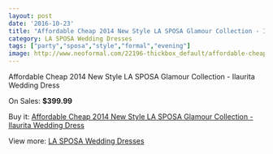 ```yaml
---
layout: post
date: '2016-10-23'
title: "Affordable Cheap 2014 New Style LA SPOSA Glamour Collection - Ilaurita Wedding Dress"
category: LA SPOSA Wedding Dresses
tags: ["party","sposa","style","formal","evening"]
image: http://www.neoformal.com/22196-thickbox_default/affordable-cheap-2014-new-style-la-sposa-glamour-collection-ilaurita-wedding-dress.jpg
---
```

Affordable Cheap 2014 New Style LA SPOSA Glamour Collection - Ilaurita Wedding Dress

On Sales: **$399.99**
<a href="https://www.neoformal.com/en/la-sposa-wedding-dresses-2014/7302-affordable-cheap-2014-new-style-la-sposa-glamour-collection-ilaurita-wedding-dress.html"><amp-img layout="responsive" width="600" height="600" src="//www.neoformal.com/22196-thickbox_default/affordable-cheap-2014-new-style-la-sposa-glamour-collection-ilaurita-wedding-dress.jpg" alt="Affordable Cheap 2014 New Style LA SPOSA Glamour Collection - Ilaurita Wedding Dress 0" /></a>

Buy it: [Affordable Cheap 2014 New Style LA SPOSA Glamour Collection - Ilaurita Wedding Dress](https://www.neoformal.com/en/la-sposa-wedding-dresses-2014/7302-affordable-cheap-2014-new-style-la-sposa-glamour-collection-ilaurita-wedding-dress.html "Affordable Cheap 2014 New Style LA SPOSA Glamour Collection - Ilaurita Wedding Dress")

View more: [LA SPOSA Wedding Dresses](https://www.neoformal.com/en/117-la-sposa-wedding-dresses-2014 "LA SPOSA Wedding Dresses")